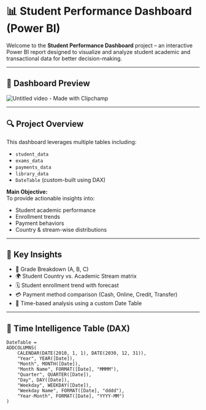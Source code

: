 # 📊 Student Performance Dashboard (Power BI)

Welcome to the **Student Performance Dashboard** project – an interactive Power BI report designed to visualize and analyze student academic and transactional data for better decision-making.

---

## 🎥 Dashboard Preview
![Untitled video - Made with Clipchamp](https://github.com/user-attachments/assets/d4d15007-bda3-4c6a-929b-050590b51aa0)



---

## 🔍 Project Overview

This dashboard leverages multiple tables including:

- `student_data`
- `exams_data`
- `payments_data`
- `library_data`
- `DateTable` (custom-built using DAX)

**Main Objective:**  
To provide actionable insights into:
- Student academic performance  
- Enrollment trends  
- Payment behaviors  
- Country & stream-wise distributions  

---

## 📌 Key Insights

- 🧮 Grade Breakdown (A, B, C)
- 🌍 Student Country vs. Academic Stream matrix
- 🗓️ Student enrollment trend with forecast
- 💳 Payment method comparison (Cash, Online, Credit, Transfer)
- 📆 Time-based analysis using a custom Date Table

---

## 🧠 Time Intelligence Table (DAX)

```DAX
DateTable = 
ADDCOLUMNS(
    CALENDAR(DATE(2010, 1, 1), DATE(2030, 12, 31)),
    "Year", YEAR([Date]),
    "Month", MONTH([Date]),
    "Month Name", FORMAT([Date], "MMMM"),
    "Quarter", QUARTER([Date]),
    "Day", DAY([Date]),
    "Weekday", WEEKDAY([Date]),
    "Weekday Name", FORMAT([Date], "dddd"),
    "Year-Month", FORMAT([Date], "YYYY-MM")
)

